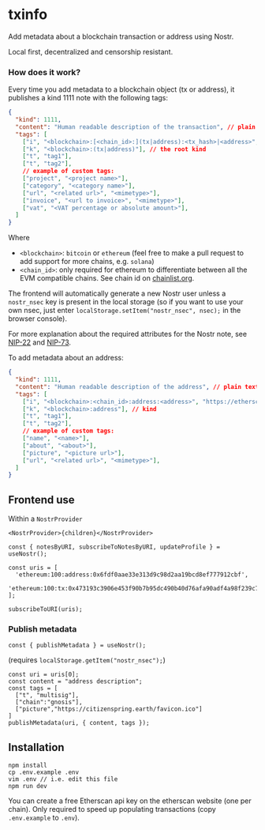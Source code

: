 # txinfo

Add metadata about a blockchain transaction or address using Nostr.

Local first, decentralized and censorship resistant.

### How does it work?

Every time you add metadata to a blockchain object (tx or address), it publishes a kind 1111 note with the following tags:

```json
{
  "kind": 1111,
  "content": "Human readable description of the transaction", // plain text, no markdown
  "tags": [
    ["i", "<blockchain>:[<chain_id>:](tx|address):<tx_hash>|<address>", "https://etherscan.io/tx/<tx_hash>"], // root URL
    ["k", "<blockchain>:(tx|address)"], // the root kind
    ["t", "tag1"],
    ["t", "tag2"],
    // example of custom tags:
    ["project", "<project name>"],
    ["category", "<category name>"],
    ["url", "<related url>", "<mimetype>"],
    ["invoice", "<url to invoice>", "<mimetype>"],
    ["vat", "<VAT percentage or absolute amount>"],
  ]
}
```

Where 
- `<blockchain>`: `bitcoin` or `ethereum` (feel free to make a pull request to add support for more chains, e.g. `solana`)
- `<chain_id>`: only required for ethereum to differentiate between all the EVM compatible chains. See chain id on [chainlist.org](https://chainlist.org/).

The frontend will automatically generate a new Nostr user unless a `nostr_nsec` key is present in the local storage (so if you want to use your own nsec, just enter `localStorage.setItem("nostr_nsec", nsec);` in the browser console).

For more explanation about the required attributes for the Nostr note, see [NIP-22](https://github.com/nostr-protocol/nips/blob/master/22.md) and [NIP-73](https://github.com/nostr-protocol/nips/blob/master/73.md).

To add metadata about an address:

```json
{
  "kind": 1111,
  "content": "Human readable description of the address", // plain text, no markdown
  "tags": [
    ["i", "<blockchain>:<chain_id>:address:<address>", "https://etherscan.io/address/<address>"], // URI
    ["k", "<blockchain>:address"], // kind
    ["t", "tag1"],
    ["t", "tag2"],
    // example of custom tags:
    ["name", "<name>"],
    ["about", "<about>"],
    ["picture", "<picture url>"],
    ["url", "<related url>", "<mimetype>"],
  ]
}
```

## Frontend use

Within a `NostrProvider`

```
<NostrProvider>{children}</NostrProvider>
```

```
const { notesByURI, subscribeToNotesByURI, updateProfile } = useNostr();

const uris = [
  'ethereum:100:address:0x6fdf0aae33e313d9c98d2aa19bcd8ef777912cbf',
  'ethereum:100:tx:0x473193c3906e453f90b7b95dc490b40d76afa90adf4a98f239c7a8c8bf396e10'
];

subscribeToURI(uris);
```

### Publish metadata

```
const { publishMetadata } = useNostr();
```

(requires `localStorage.getItem("nostr_nsec");`)

```
const uri = uris[0];
const content = "address description";
const tags = [
  ["t", "multisig"],
  ["chain":"gnosis"],
  ["picture","https://citizenspring.earth/favicon.ico"]
]
publishMetadata(uri, { content, tags });
```


## Installation

```
npm install
cp .env.example .env
vim .env // i.e. edit this file
npm run dev
```

You can create a free Etherscan api key on the etherscan website (one per chain).
Only required to speed up populating transactions (copy `.env.example` to `.env`).
